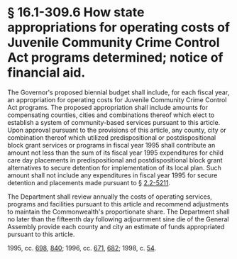 # § 16.1-309.6 How state appropriations for operating costs of Juvenile Community Crime Control Act programs determined; notice of financial aid.

<p>The Governor's proposed biennial budget shall include, for each fiscal year, an appropriation for operating costs for Juvenile Community Crime Control Act programs. The proposed appropriation shall include amounts for compensating counties, cities and combinations thereof which elect to establish a system of community-based services pursuant to this article. Upon approval pursuant to the provisions of this article, any county, city or combination thereof which utilized predispositional or postdispositional block grant services or programs in fiscal year 1995 shall contribute an amount not less than the sum of its fiscal year 1995 expenditures for child care day placements in predispositional and postdispositional block grant alternatives to secure detention for implementation of its local plan. Such amount shall not include any expenditures in fiscal year 1995 for secure detention and placements made pursuant to § <a href='http://law.lis.virginia.gov/vacode/2.2-5211/'>2.2-5211</a>.</p><p>The Department shall review annually the costs of operating services, programs and facilities pursuant to this article and recommend adjustments to maintain the Commonwealth's proportionate share. The Department shall no later than the fifteenth day following adjournment sine die of the General Assembly provide each county and city an estimate of funds appropriated pursuant to this article.</p><p>1995, cc. <a href='http://lis.virginia.gov/cgi-bin/legp604.exe?951+ful+CHAP0698'>698</a>, <a href='http://lis.virginia.gov/cgi-bin/legp604.exe?951+ful+CHAP0840'>840</a>; 1996, cc. <a href='http://lis.virginia.gov/cgi-bin/legp604.exe?961+ful+CHAP0671'>671</a>, <a href='http://lis.virginia.gov/cgi-bin/legp604.exe?961+ful+CHAP0682'>682</a>; 1998, c. <a href='http://lis.virginia.gov/cgi-bin/legp604.exe?981+ful+CHAP0054'>54</a>.</p>